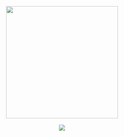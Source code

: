 <div align="center">

<img src="https://i.pinimg.com/originals/18/89/b0/1889b023b59f55fccda7df4e46f5f14f.png" width="300">
<br><br>
<img src="https://github-readme-stats.vercel.app/api?username=VerheijenWebdevelopment">

</div>
